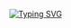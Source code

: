[![Typing SVG](https://readme-typing-svg.demolab.com/?lines=J.Barrett;Python+|+PowerShell+|+Bash;Malware+|+CV+|+AI+|+Bots)](https://git.io/typing-svg)
